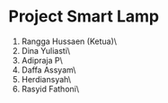 # Project Smart Lamp # 
1. Rangga Hussaen (Ketua)\
2. Dina Yuliasti\
3. Adipraja P\
4. Daffa Assyam\
5. Herdiansyah\
6. Rasyid Fathoni\

